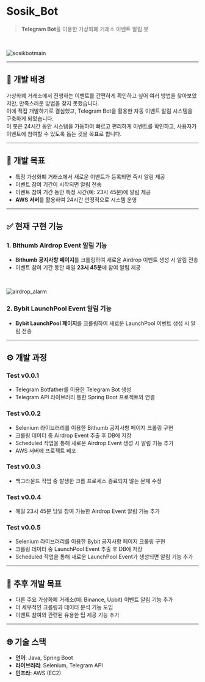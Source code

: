 # Sosik_Bot
> **Telegram Bot**을 이용한 가상화폐 거래소 이벤트 알림 봇

<br/>

![sosikbotmain](https://github.com/user-attachments/assets/837787ac-f237-44fa-9079-170d6b1f09bc)

---

## 📌 개발 배경
가상화폐 거래소에서 진행하는 이벤트를 간편하게 확인하고 싶어 여러 방법을 찾아보았지만, 만족스러운 방법을 찾지 못했습니다.  
이에 직접 개발하기로 결심했고, Telegram Bot을 활용한 자동 이벤트 알림 시스템을 구축하게 되었습니다.  
이 봇은 24시간 동안 시스템을 가동하여 빠르고 편리하게 이벤트를 확인하고, 사용자가 이벤트에 참여할 수 있도록 돕는 것을 목표로 합니다.

---

## 🎯 개발 목표
- 특정 가상화폐 거래소에서 새로운 이벤트가 등록되면 즉시 알림 제공
- 이벤트 참여 기간이 시작되면 알림 전송
- 이벤트 참여 기간 동안 특정 시간(예: 23시 45분)에 알림 제공
- **AWS 서버**를 활용하여 24시간 안정적으로 시스템 운영

---

## ✅ 현재 구현 기능
### 1. **Bithumb Airdrop Event 알림 기능**
- **Bithumb 공지사항 페이지**를 크롤링하여 새로운 Airdrop 이벤트 생성 시 알림 전송
- 이벤트 참여 기간 동안 매일 **23시 45분**에 참여 알림 제공

<br/>

![airdrop_alarm](https://github.com/user-attachments/assets/f99cf774-321f-42ab-b21b-3b54b7888667)

### 2. **Bybit LaunchPool Event 알림 기능**
- **Bybit LaunchPool 페이지**를 크롤링하여 새로운 LaunchPool 이벤트 생성 시 알림 전송

---

## ⚙️ 개발 과정
### Test v0.0.1
- Telegram Botfather를 이용한 Telegram Bot 생성
- Telegram API 라이브러리 통한 Spring Boot 프로젝트와 연결
### Test v0.0.2
- Selenium 라이브러리를 이용한 Bithumb 공지사항 페이지 크롤링 구현
- 크롤링 데이터 중 Airdrop Event 추출 후 DB에 저장
- Scheduled 작업을 통해 새로운 Airdrop Event 생성 시 알림 기능 추가
- AWS 서버에 프로젝트 배포
### Test v0.0.3
- 백그라운드 작업 중 발생한 크롬 프로세스 종료되지 않는 문제 수정
### Test v0.0.4
- 매일 23시 45분 당일 참여 가능한 Airdrop Event 알림 기능 추가 
### Test v0.0.5
- Selenium 라이브러리를 이용한 Bybit 공지사항 페이지 크롤링 구현
- 크롤링 데이터 중 LaunchPool Event 추출 후 DB에 저장
- Scheduled 작업을 통해 새로운 LaunchPool Event가 생성되면 알림 기능 추가

---

## 🚀 추후 개발 목표
- 다른 주요 가상화폐 거래소(예: Binance, Upbit) 이벤트 알림 기능 추가
- 더 세부적인 크롤링과 데이터 분석 기능 도입
- 이벤트 참여와 관련된 유용한 팁 제공 기능 추가

---

## 🌐 기술 스택
- **언어**: Java, Spring Boot
- **라이브러리**: Selenium, Telegram API
- **인프라**: AWS (EC2)

